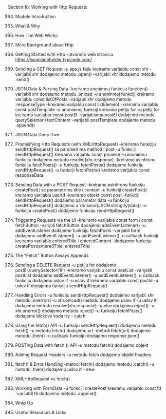 Section 18: Working with Http Requests

364. Module Introduction

365. What & Why

366. How The Web Works

367. More Background about Http

368. Getting Started with Http
-otvorimo web stranicu https://jsonplaceholder.typicode.com/

369. Sending a GET Request
-u app.js fajlu kreiramo varijablu const xhr
-varijabli xhr dodajemo metodu .open()
-varijabli xhr dodajemo metodu .send()

370. JSON Data & Parsing Data
-kreiramo anonimnu funkciju function()
-varijabli xhr dodajemo metodu .onload
-u anoninmoj funkciji kreiramo varijablu const listOfPosts
-varijabli xhr dodajemo metodu .responseType
-kreiramo varijablu const listElement
-kreiramo varijablu const postTemplate
-u anonimnoj funkciji kreiramo petlju for
-u petlji for kreiramo varijablu const postEl
-varijablama postEl dodajemo metode querySelector i textContent
-varijabli postTemplate dodajemo metodu .append()

371. JSON Data Deep Dive

372. Promisifying Http Requests (with XMLHttpRequest)
-kreiramo funkciju sendHttpRequest() sa parametrima method i post
-u funkciji sendHttpRequest() kreiramo varijablu const promise
-u anonimnu funkciju dodajemo metodu resolve(xhr.response)
-kreiramo asinhronu funkciju fetchPosts()
-u funkciju fetchPosts() dodajemo funkciju sendHttpRequest()
-u funkciji fetchPosts() kreiramo varijablu const responseData

373. Sending Data with a POST Request
-kreiramo asinhronu funkciju createPost() sa parametrima title i content
-u funkciji createPost() kreiramo varijablu userId
-kreiramo objekt const post
-funkciji sendHttpRequest() dodajemo parametar data
-u funkciju sendHttpRequest() dodajemo u xhr.send(JSON.stringify(data))
-u funkciju createPost() dodajemo funkciju sendHttpRequest()

374. Triggering Requests via the UI
-kreiramo varijable const form i const fetchButton
-varijbli fetchButton dodajemo addEventListener()
-u addEventListener dodajemo funkciju fetchPosts
-varijabli form dodajemo addEventListener()
-u addEventListener(), u callback funkciji kreiramo varijable enteredTitle i enteredContent
-dodajemo funkciju createPost(enteredTitle, enteredTitle)

375. The "Fetch" Button Always Appends

376. Sending a DELETE Request
-u petlju for dodajemo postEl.querySelector('li')
-kreiramo varijablu const postList
-varijabli postList dodajemo addEventListener()
-u addEventListener(), u callback funkciju dodajemo uslov if
-u uslov if kreiramo varijablu const postId
-u uslov if dodajemo funkciju sendHttpRequest()

377. Handling Errors
-u funkciju sendHttpRequest() dodajemo varijabli xhr metodu .onerror()
-u xhr.onload() metodu dodajemo uslov if
-u uslov if dodajemo metodu resolve(xhr.response)
-u else dodajemo reject()
-u xhr.onerror() dodajemo metodu reject()
-u funkciju fetchPosts() dodajemo blokove koda try - catch

378. Using the fetch() API
-u funkciju sendHttpRequest() dodajemo metodu fetch()
-u metodu fetch() dodajemo url
-metodi fetch(url) dodajemo metodu .then()
-u callback funkciju dodajemo response.json()

379. POSTing Data with fetch () API
-u metodu fetch() dodajemo objekt

380. Adding Request Headers
-u metodu fetch dodajemo objekt headers

381. fetch() & Error Handling
-metodi fetch() dodajemo metodu .catch()
-u metodu .then() dodajemo uslov if - else

382. XMLHttpRequest vs fetch()

383. Working with FormData
-u funkciji createPost kreiramo varijablu const fd
-varijabli fb dodajemo metodu .append()

384. Wrap Up

385. Useful Resources & Links
